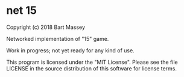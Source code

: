 # net 15
Copyright (c) 2018 Bart Massey

Networked implementation of "15" game.

Work in progress; not yet ready for any kind of use.

This program is licensed under the "MIT License".
Please see the file LICENSE in the source
distribution of this software for license terms.

